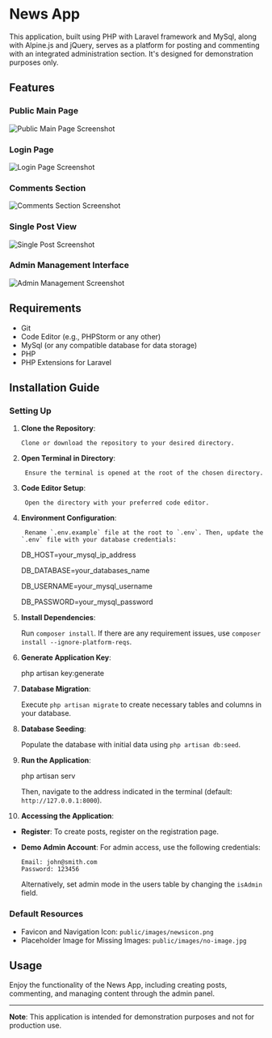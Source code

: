 # News App

This application, built using PHP with Laravel framework and MySql, along with Alpine.js and jQuery, serves as a platform for posting and commenting with an integrated administration section. It's designed for demonstration purposes only.

## Features

### Public Main Page
![Public Main Page Screenshot](mainPage.png)

### Login Page
![Login Page Screenshot](loginPage.png)

### Comments Section
![Comments Section Screenshot](comments.png)

### Single Post View
![Single Post Screenshot](postPage.png)

### Admin Management Interface
![Admin Management Screenshot](adminComments.png)

## Requirements

- Git
- Code Editor (e.g., PHPStorm or any other)
- MySql (or any compatible database for data storage)
- PHP
- PHP Extensions for Laravel

## Installation Guide

### Setting Up

1. **Clone the Repository**: 

       Clone or download the repository to your desired directory.

3. **Open Terminal in Directory**: 

        Ensure the terminal is opened at the root of the chosen directory.

5. **Code Editor Setup**: 

        Open the directory with your preferred code editor.

7. **Environment Configuration**: 

        Rename `.env.example` file at the root to `.env`. Then, update the `.env` file with your database credentials:
   
    DB_HOST=your_mysql_ip_address

    DB_DATABASE=your_databases_name

    DB_USERNAME=your_mysql_username

    DB_PASSWORD=your_mysql_password

9. **Install Dependencies**: 

    Run `composer install`. If there are any requirement issues, use `composer install --ignore-platform-reqs`.

10. **Generate Application Key**:

    php artisan key:generate

11. **Database Migration**: 

    Execute `php artisan migrate` to create necessary tables and columns in your database.

12. **Database Seeding**: 

    Populate the database with initial data using `php artisan db:seed`.

13. **Run the Application**:

    php artisan serv
    
    Then, navigate to the address indicated in the terminal (default: `http://127.0.0.1:8000`).

15. **Accessing the Application**:

 - **Register**: To create posts, register on the registration page.
 - **Demo Admin Account**: For admin access, use the following credentials:

    ```
   Email: john@smith.com
   Password: 123456
   ```

    Alternatively, set admin mode in the users table by changing the `isAdmin` field.

### Default Resources

- Favicon and Navigation Icon: `public/images/newsicon.png`
- Placeholder Image for Missing Images: `public/images/no-image.jpg`

## Usage

Enjoy the functionality of the News App, including creating posts, commenting, and managing content through the admin panel.

---

**Note**: This application is intended for demonstration purposes and not for production use.
